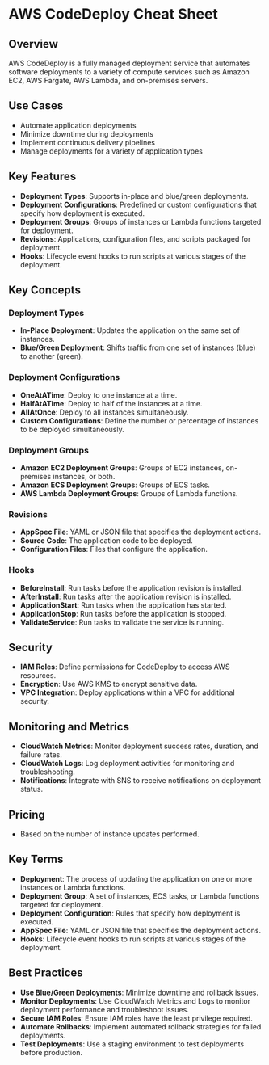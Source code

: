 # AWS CodeDeploy Cheat Sheet

## Overview
AWS CodeDeploy is a fully managed deployment service that automates software deployments to a variety of compute services such as Amazon EC2, AWS Fargate, AWS Lambda, and on-premises servers.

## Use Cases
- Automate application deployments
- Minimize downtime during deployments
- Implement continuous delivery pipelines
- Manage deployments for a variety of application types

## Key Features
- **Deployment Types**: Supports in-place and blue/green deployments.
- **Deployment Configurations**: Predefined or custom configurations that specify how deployment is executed.
- **Deployment Groups**: Groups of instances or Lambda functions targeted for deployment.
- **Revisions**: Applications, configuration files, and scripts packaged for deployment.
- **Hooks**: Lifecycle event hooks to run scripts at various stages of the deployment.

## Key Concepts

### Deployment Types
- **In-Place Deployment**: Updates the application on the same set of instances.
- **Blue/Green Deployment**: Shifts traffic from one set of instances (blue) to another (green).

### Deployment Configurations
- **OneAtATime**: Deploy to one instance at a time.
- **HalfAtATime**: Deploy to half of the instances at a time.
- **AllAtOnce**: Deploy to all instances simultaneously.
- **Custom Configurations**: Define the number or percentage of instances to be deployed simultaneously.

### Deployment Groups
- **Amazon EC2 Deployment Groups**: Groups of EC2 instances, on-premises instances, or both.
- **Amazon ECS Deployment Groups**: Groups of ECS tasks.
- **AWS Lambda Deployment Groups**: Groups of Lambda functions.

### Revisions
- **AppSpec File**: YAML or JSON file that specifies the deployment actions.
- **Source Code**: The application code to be deployed.
- **Configuration Files**: Files that configure the application.

### Hooks
- **BeforeInstall**: Run tasks before the application revision is installed.
- **AfterInstall**: Run tasks after the application revision is installed.
- **ApplicationStart**: Run tasks when the application has started.
- **ApplicationStop**: Run tasks before the application is stopped.
- **ValidateService**: Run tasks to validate the service is running.

## Security
- **IAM Roles**: Define permissions for CodeDeploy to access AWS resources.
- **Encryption**: Use AWS KMS to encrypt sensitive data.
- **VPC Integration**: Deploy applications within a VPC for additional security.

## Monitoring and Metrics
- **CloudWatch Metrics**: Monitor deployment success rates, duration, and failure rates.
- **CloudWatch Logs**: Log deployment activities for monitoring and troubleshooting.
- **Notifications**: Integrate with SNS to receive notifications on deployment status.

## Pricing
- Based on the number of instance updates performed.

## Key Terms
- **Deployment**: The process of updating the application on one or more instances or Lambda functions.
- **Deployment Group**: A set of instances, ECS tasks, or Lambda functions targeted for deployment.
- **Deployment Configuration**: Rules that specify how deployment is executed.
- **AppSpec File**: YAML or JSON file that specifies the deployment actions.
- **Hooks**: Lifecycle event hooks to run scripts at various stages of the deployment.

## Best Practices
- **Use Blue/Green Deployments**: Minimize downtime and rollback issues.
- **Monitor Deployments**: Use CloudWatch Metrics and Logs to monitor deployment performance and troubleshoot issues.
- **Secure IAM Roles**: Ensure IAM roles have the least privilege required.
- **Automate Rollbacks**: Implement automated rollback strategies for failed deployments.
- **Test Deployments**: Use a staging environment to test deployments before production.

